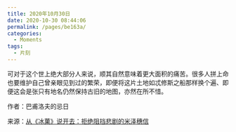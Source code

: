 ```yaml
---
title: 2020年10月30日
date: 2020-10-30 08:44:06
permalink: /pages/be163a/
categories:
  - Moments
tags:
  - 片刻
---
```


可对于这个世上绝大部分人来说，顺其自然意味着更大面积的痛苦。很多人拼上命也要维护自己曾亲眼见到过的繁荣，即便将这片土地如忒修斯之船那样换个遍、即便这会是张只有地名仍然保持古旧的地图，亦然在所不惜。

作者：巴甫洛夫的忌日

来源：[从《冰菓》说开去：拒绝阻挡悲剧的米泽穗信](https://www.bilibili.com/read/cv8058000?spm_id_from=333.851.b_7265706f7274466972737432.15)

<!-- more -->
